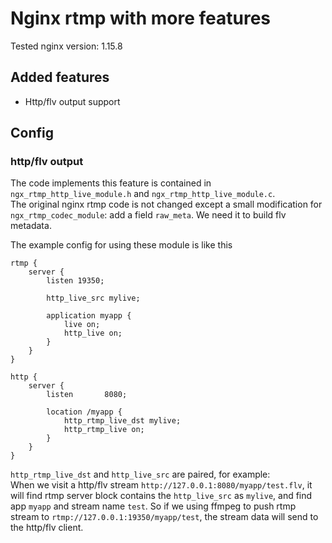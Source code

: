 # Nginx rtmp with more features

Tested nginx version: 1.15.8    

## Added features

* Http/flv output support

## Config

### http/flv output

The code implements this feature is contained in `ngx_rtmp_http_live_module.h` and
`ngx_rtmp_http_live_module.c`.     
The original nginx rtmp code is not changed except a small modification for `ngx_rtmp_codec_module`: add a field `raw_meta`. We need it to build flv metadata.

The example config for using these module is like this
```
rtmp {
    server {
        listen 19350;

        http_live_src mylive;

        application myapp {
            live on; 
            http_live on; 
        }   
    }   
}

http {
    server {
        listen       8080;

        location /myapp {
            http_rtmp_live_dst mylive;
            http_rtmp_live on;
        }
    }
}
```

`http_rtmp_live_dst` and `http_live_src` are paired, for example:    
When we visit a http/flv stream `http://127.0.0.1:8080/myapp/test.flv`, it will find rtmp server block contains the `http_live_src` as `mylive`, and find app `myapp` and stream name `test`.
So if we using ffmpeg to push rtmp stream to `rtmp://127.0.0.1:19350/myapp/test`,  the stream data will send to the http/flv client.
